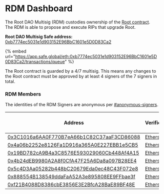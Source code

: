 # RDM Dashboard

The Root DAO Multisig (RDM) custodies ownership of the [Root contract](../../resources/contracts.md). The RDM is able to propose and execute RIPs that upgrade Root.

**Root DAO Multisig Safe address:** [0xb7774ec5031e1d903152E96BbC1601e5D0D83Ca2](https://etherscan.io/address/0xb7774ec5031e1d903152E96BbC1601e5D0D83Ca2)

{% embed url="https://app.safe.global/eth:0xb7774ec5031e1d903152E96BbC1601e5D0D83Ca2/transactions/queue" %}

The Root contract is guarded by a 4/7 multisig. This means any changes to the Root contract must be approved by at least 4 signers of the 7 signers in total.

### RDM Members

The identities of the RDM Signers are anonymous per [#anonymous-signers](rdm-process.md#anonymous-signers "mention").

| Address                                                                                                               | Verifications                                                                                     | Date of Last Verification |
| --------------------------------------------------------------------------------------------------------------------- | ------------------------------------------------------------------------------------------------- | ------------------------- |
| [0x3C1016a6AA0F770B7eA66b1C82C37aaF3CD86088](https://etherscan.io/address/0x3C1016a6AA0F770B7eA66b1C82C37aaF3CD86088) | [Etherscan](https://etherscan.io/verifiedSignatures?q=0x3C1016a6AA0F770B7eA66b1C82C37aaF3CD86088) | 11/12/22                  |
| [0x4a06b2252e8126Fa1D916a365A0E227EBB1e5CB5](https://etherscan.io/address/0x4a06b2252e8126Fa1D916a365A0E227EBB1e5CB5) | [Etherscan](https://etherscan.io/verifiedSignatures?q=0x4a06b2252e8126Fa1D916a365A0E227EBB1e5CB5) | 11/12/22                  |
| [0x19BD782cA9B4a3C8576E593029060Cb448Af4A15](https://etherscan.io/address/0x19BD782cA9B4a3C8576E593029060Cb448Af4A15) | [Etherscan](https://etherscan.io/verifiedSignatures?q=0x19BD782cA9B4a3C8576E593029060Cb448Af4A15) | 11/12/22                  |
| [0x4b24dEB9980A2A8f0CfA47F25A6Da8a097B28EE4](https://etherscan.io/address/0x4b24dEB9980A2A8f0CfA47F25A6Da8a097B28EE4) | [Etherscan](https://etherscan.io/verifiedSignatures?q=0x4b24dEB9980A2A8f0CfA47F25A6Da8a097B28EE4) | 11/12/22                  |
| [0x5c4D3Aa05282b448bC20679Eda0ec48C43F072e8](https://etherscan.io/address/0x5c4D3Aa05282b448bC20679Eda0ec48C43F072e8) | [Etherscan](https://etherscan.io/verifiedSignatures?q=0x5c4D3Aa05282b448bC20679Eda0ec48C43F072e8) | 11/12/22                  |
| [0x888554B138549ddaFaA52A3e895808EE9FFbae3f](https://etherscan.io/address/0x888554B138549ddaFaA52A3e895808EE9FFbae3f) | [Etherscan](https://etherscan.io/verifiedSignatures?q=0x888554B138549ddaFaA52A3e895808EE9FFbae3f) | 11/12/22                  |
| [0xf21B4088D8386cbE3856E3E2BfcA28BaE89BF48E](https://etherscan.io/address/0xf21B4088D8386cbE3856E3E2BfcA28BaE89BF48E) | [Etherscan](https://etherscan.io/verifiedSignatures?q=0xf21B4088D8386cbE3856E3E2BfcA28BaE89BF48E) | 11/12/22                  |
